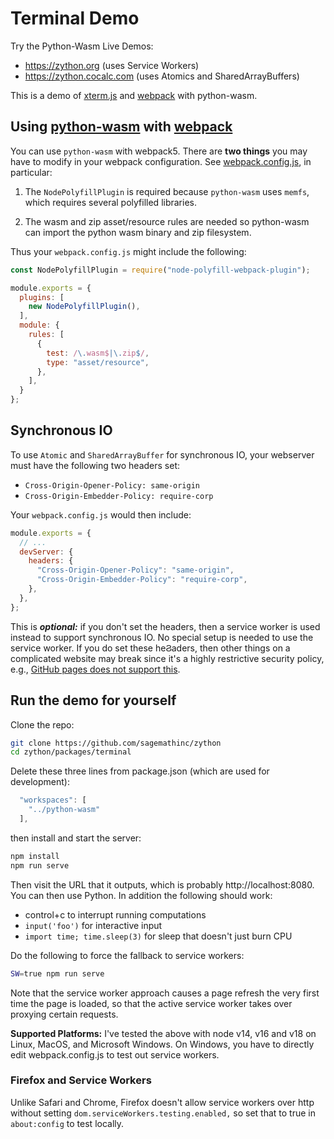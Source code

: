 # Terminal Demo

Try the Python-Wasm Live Demos:

- https://zython.org (uses Service Workers)
- https://zython.cocalc.com (uses Atomics and SharedArrayBuffers)

This is a demo of [xterm.js](https://xtermjs.org/) and [webpack](https://webpack.js.org/) with python-wasm.

## Using [python\-wasm](https://www.npmjs.com/package/python-wasm) with [webpack](https://webpack.js.org/)

You can use `python-wasm` with webpack5.  There are **two things**
you may have to modify in your webpack configuration.
See [webpack.config.js](./webpack.config.js), in particular:

1. The `NodePolyfillPlugin` is required because `python-wasm` uses `memfs`, which requires several polyfilled libraries.

2. The wasm and zip asset/resource rules are needed so python\-wasm
   can import the python wasm binary and zip filesystem.

Thus your `webpack.config.js` might include the following:

```js
const NodePolyfillPlugin = require("node-polyfill-webpack-plugin");

module.exports = {
  plugins: [
    new NodePolyfillPlugin(),
  ],
  module: {
    rules: [
      {
        test: /\.wasm$|\.zip$/,
        type: "asset/resource",
      },
    ],
  }
};

```

## Synchronous IO

To use `Atomic` and `SharedArrayBuffer` for synchronous IO, your webserver must have the following two headers set:

- `Cross-Origin-Opener-Policy: same-origin`
- `Cross-Origin-Embedder-Policy: require-corp`

Your `webpack.config.js` would then include:

```js
module.exports = {
  // ...
  devServer: {
    headers: {
      "Cross-Origin-Opener-Policy": "same-origin",
      "Cross-Origin-Embedder-Policy": "require-corp",
    },
  },
};

```

This is _**optional:**_ if you don't set the headers, then a service worker is
used instead to support synchronous IO. No special setup is needed to use the
service worker. If you do set these heϨaders, then other things on a complicated
website may break since it's a highly restrictive security policy, e.g., [GitHub
pages does not support
this](https://github.com/github-community/community/discussions/13309).

## Run the demo for yourself

Clone the repo:

```sh
git clone https://github.com/sagemathinc/zython
cd zython/packages/terminal
```

Delete these three lines from package.json (which are used
for development):

```js
  "workspaces": [
    "../python-wasm"
  ],
```

then install and start the server:

```sh
npm install
npm run serve
```

Then visit the URL that it outputs, which is probably http://localhost:8080.  You can then use Python.   In addition the following should work:

- control\+c to interrupt running computations
- `input('foo')` for interactive input
- `import time; time.sleep(3)` for sleep that doesn't just burn CPU

Do the following to force the fallback to service workers:

```sh
SW=true npm run serve
```

Note that the service worker approach causes a page refresh the very first time the page is loaded, so that the active service worker takes over proxying certain requests.

**Supported Platforms:** I've tested the above with node v14, v16 and v18 on Linux, MacOS, and Microsoft Windows.  On Windows, you have to directly edit webpack.config.js to test out service workers.


### Firefox and Service Workers

Unlike Safari and Chrome, Firefox doesn't allow service workers over http without setting `dom.serviceWorkers.testing.enabled,` so set that to true in `about:config` to test locally.

